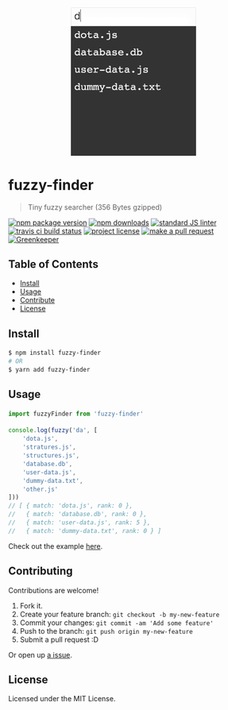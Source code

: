 <div align="center">
  <img width="50%" src="assets/demo.gif" alt=""/>
</div>

# fuzzy-finder

> Tiny fuzzy searcher (356 Bytes gzipped)

[![npm package version](https://img.shields.io/npm/v/fuzzy-finder.svg?style=flat-square)](https://npmjs.org/package/fuzzy-finder)
[![npm downloads](https://img.shields.io/npm/dm/fuzzy-finder.svg?style=flat-square)](https://npmjs.org/package/fuzzy-finder)
[![standard JS linter](https://img.shields.io/badge/code%20style-standard-brightgreen.svg?style=flat-square)](https://github.com/feross/standard)
[![travis ci build status](https://img.shields.io/travis/tiaanduplessis/fuzzy-finder.svg?style=flat-square)](https://travis-ci.org/tiaanduplessis/fuzzy-finder)
[![project license](https://img.shields.io/npm/l/fuzzy-finder.svg?style=flat-square)](https://github.com/tiaanduplessis/fuzzy-finder/blob/master/LICENSE)
[![make a pull request](https://img.shields.io/badge/PRs-welcome-brightgreen.svg?style=flat-square)](http://makeapullrequest.com)
[![Greenkeeper](https://badges.greenkeeper.io/tiaanduplessis/fuzzy-finder.svg)](https://greenkeeper.io)

## Table of Contents

- [Install](#install)
- [Usage](#usage)
- [Contribute](#contribute)
- [License](#license)

## Install

```sh
$ npm install fuzzy-finder
# OR
$ yarn add fuzzy-finder
```

## Usage

```js
import fuzzyFinder from 'fuzzy-finder'

console.log(fuzzy('da', [
    'dota.js',
    'stratures.js',
    'structures.js',
    'database.db',
    'user-data.js',
    'dummy-data.txt',
    'other.js'
]))
// [ { match: 'dota.js', rank: 0 },
//   { match: 'database.db', rank: 0 },
//   { match: 'user-data.js', rank: 5 },
//   { match: 'dummy-data.txt', rank: 0 } ]
```

Check out the example [here](https://codepen.io/tiaan/full/ayYZaM/).

## Contributing

Contributions are welcome!

1. Fork it.
2. Create your feature branch: `git checkout -b my-new-feature`
3. Commit your changes: `git commit -am 'Add some feature'`
4. Push to the branch: `git push origin my-new-feature`
5. Submit a pull request :D

Or open up [a issue](https://github.com/tiaanduplessis/fuzzy-finder/issues).

## License

Licensed under the MIT License.

